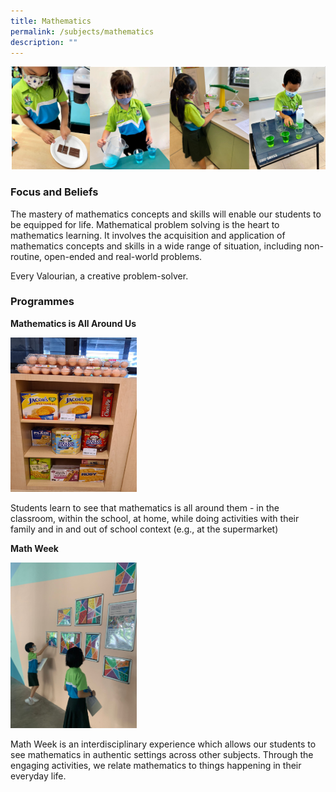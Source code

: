 ```yaml
---
title: Mathematics
permalink: /subjects/mathematics
description: ""
---
```

![](/images/ma-1.png)

### Focus and Beliefs
The mastery of mathematics concepts and skills will enable our students to be equipped for life. Mathematical problem solving is the heart to mathematics learning. It involves the acquisition and application of mathematics concepts and skills in a wide range of situation, including non-routine, open-ended and real-world problems.

Every Valourian, a creative problem-solver.

### Programmes
**Mathematics is All Around Us**

<img src="/images/ma-2.png" 
     style="width:40%">
		 
Students learn to see that mathematics is all around them - in the classroom, within the school, at home, while doing activities with their family and in and out of school context (e.g., at the supermarket)

**Math Week**

<img src="/images/ma-3.png" 
     style="width:40%">
		 
Math Week is an interdisciplinary experience which allows our students to see mathematics in authentic settings across other subjects. Through the engaging activities, we relate mathematics to things happening in their everyday life.


